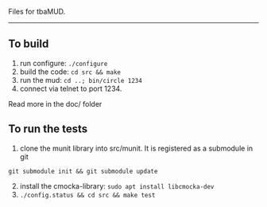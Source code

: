 Files for tbaMUD.

---

## To build

1. run configure: `./configure`
2. build the code: `cd src && make`
3. run the mud: `cd ..; bin/circle 1234`
4. connect via telnet to port 1234.

Read more in the doc/ folder

## To run the tests

1. clone the munit library into src/munit. It is registered as a submodule in git 

`git submodule init && git submodule update`

2. install the cmocka-library: `sudo apt install libcmocka-dev`
3. `./config.status && cd src && make test`